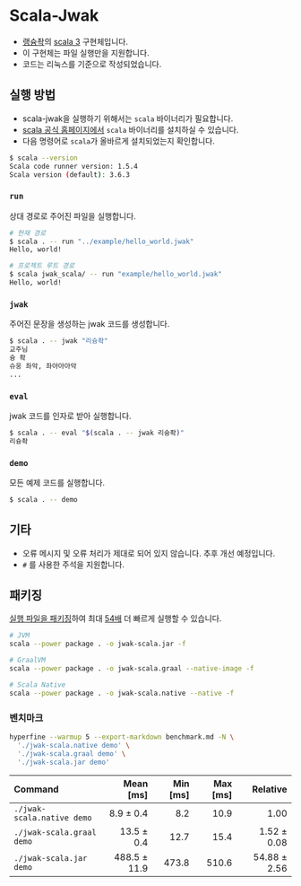 # Scala-Jwak

- [랭슝좍](https://github.com/nabibear33/Lang-shung-jwak)의
  [scala 3](https://www.scala-lang.org/) 구현체입니다.
- 이 구현체는 파일 실행만을 지원합니다.
- 코드는 리눅스를 기준으로 작성되었습니다.

## 실행 방법

- scala-jwak을 실행하기 위해서는 `scala` 바이너리가 필요합니다.
- [scala 공식 홈페이지에서](https://www.scala-lang.org/download/) `scala`
  바이너리를 설치하실 수 있습니다.
- 다음 명령어로 `scala`가 올바르게 설치되었는지 확인합니다.

```sh
$ scala --version
Scala code runner version: 1.5.4
Scala version (default): 3.6.3
```

### `run`

상대 경로로 주어진 파일을 실행합니다.

```sh
# 현재 경로
$ scala . -- run "../example/hello_world.jwak"
Hello, world!

# 프로젝트 루트 경로
$ scala jwak_scala/ -- run "example/hello_world.jwak"
Hello, world!
```

### `jwak`

주어진 문장을 생성하는 jwak 코드를 생성합니다.

```sh
$ scala . -- jwak "리슝좍"
교주님
슝 좍
슈웅 좌악, 좌아아아악
...
```

### `eval`

jwak 코드를 인자로 받아 실행합니다.

```sh
$ scala . -- eval "$(scala . -- jwak 리슝좍)"
리슝좍
```

### `demo`

모든 예제 코드를 실행합니다.

```sh
$ scala . -- demo
```

## 기타

- 오류 메시지 및 오류 처리가 제대로 되어 있지 않습니다. 추후 개선 예정입니다.
- `#` 를 사용한 주석을 지원합니다.

## 패키징

[실행 파일을 패키징](https://scala-cli.virtuslab.org/docs/commands/package)하여 최대 [54배](#벤치마크) 더 빠르게 실행할 수 있습니다.

```sh
# JVM
scala --power package . -o jwak-scala.jar -f

# GraalVM
scala --power package . -o jwak-scala.graal --native-image -f

# Scala Native
scala --power package . -o jwak-scala.native --native -f
```

### 벤치마크

```sh
hyperfine --warmup 5 --export-markdown benchmark.md -N \
  './jwak-scala.native demo' \
  './jwak-scala.graal demo' \
  './jwak-scala.jar demo'
```

| Command                    |    Mean [ms] | Min [ms] | Max [ms] |     Relative |
| :------------------------- | -----------: | -------: | -------: | -----------: |
| `./jwak-scala.native demo` |    8.9 ± 0.4 |      8.2 |     10.9 |         1.00 |
| `./jwak-scala.graal demo`  |   13.5 ± 0.4 |     12.7 |     15.4 |  1.52 ± 0.08 |
| `./jwak-scala.jar demo`    | 488.5 ± 11.9 |    473.8 |    510.6 | 54.88 ± 2.56 |
